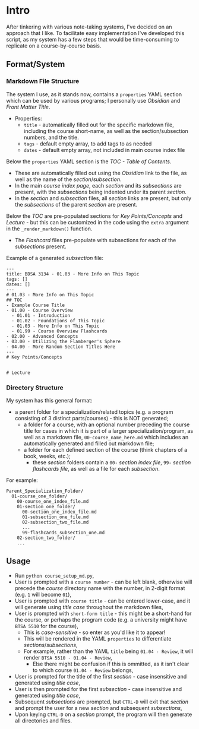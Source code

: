 # Intro

After tinkering with various note-taking systems, I've decided on an approach that I like. To facilitate easy implementation I've developed this script, as my system has a few steps that would be time-consuming to replicate on a course-by-course basis.

## Format/System

### Markdown File Structure

The system I use, as it stands now, contains a `properties` YAML section which can be used by various programs; I personally use _Obsidian_ and _Front Matter Title_.

- Properties:
  - `title` - automatically filled out for the specific markdown file, including the course short-name, as well as the section/subsection numbers, and the title.
  - `tags` - default empty array, to add tags to as needed
  - `dates` - default empty array, not included in main course index file

Below the `properties` YAML section is the _TOC - Table of Contents_.

- These are automatically filled out using the _Obsidian_ link to the file, as well as the name of the _section_/_subsection_.
- In the main _course index page_, each _section_ and its _subsections_ are present, with the _subsections_ being indented under its parent _section_.
- In the _section_ and _subsection_ files, all _section_ links are present, but only the _subsections_ of the parent _section_ are present.

Below the _TOC_ are pre-populated sections for _Key Points/Concepts_ and _Lecture_ - but this can be customized in the code using the `extra` argument in the `_render_markdown()` function.

- The _Flashcard_ files pre-populate with subsections for each of the _subsections_ present.

Example of a generated _subsection_ file:

```
---
title: BDSA 3134 - 01.03 - More Info on This Topic
tags: []
dates: []
---
# 01.03 - More Info on This Topic
## TOC
- Example Course Title
- 01.00 - Course Overview
  - 01.01 - Introduction
  - 01.02 - Foundations of This Topic
  - 01.03 - More Info on This Topic
  - 01.99 - Course Overview Flashcards
- 02.00 - Advanced Concepts
- 03.00 - Utilizing the Flamberger's Sphere
- 04.00 - More Random Section Titles Here
---
# Key Points/Concepts


# Lecture
```

### Directory Structure

My system has this general format:

- a parent folder for a specialization/related topics (e.g. a program consisting of 3 distinct parts/courses) - this is NOT generated;
  - a folder for a course, with an optional number preceding the course title for cases in which it is part of a larger specialization/program, as well as a markdown file, `00-course_name_here.md` which includes an automatically generated and filled out markdown file;
  - a folder for each defined section of the course (think chapters of a book, weeks, etc.);
    - these _section_ folders contain a `00-` _section index file_, `99-` _section flashcards file_, as well as a file for each _subsection_.

For example:

```
Parent_Specialization_Folder/
  01-course_one_folder/
    00-course_one_index_file.md
    01-section_one_folder/
      00-section_one_index_file.md
      01-subsection_one_file.md
      02-subsection_two_file.md
      ...
      99-flashcards_subsection_one.md
    02-section_two_folder/
    ...
```

## Usage

- Run `python course_setup_md.py`,
- User is prompted with a `course number` - can be left blank, otherwise will precede the _course_ directory name with the number, in 2-digit format (e.g. `1` will become `01`),
- User is prompted with `course title` - can be entered lower-case, and it will generate using _title case_ throughout the markdown files,
- User is prompted with `short-form title` - this might be a short-hand for the course, or perhaps the program code (e.g. a university might have `BTSA 5510` for the course),
  - This is _case-sensitive_ - so enter as you'd like it to appear!
  - This will be rendered in the YAML `properties` to differentiate _sections_/_subsections_,
  - For example, rather than the YAML `title` being `01.04 - Review`, it will render `BTSA 5510 - 01.04 - Review`,
    - Else there might be confusion if this is ommitted, as it isn't clear to which course `01.04 - Review` belongs,
- User is prompted for the title of the first _section_ - case insensitive and generated using _title case_,
- User is then prompted for the first _subsection_ - case insensitive and generated using _title case_,
- Subsequent _subsections_ are prompted, but `CTRL-D` will exit that _section_ and prompt the user for a new _section_ and subsequent _subsections_,
- Upon keying `CTRL-D` on a _section_ prompt, the program will then generate all directories and files.

